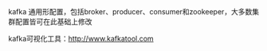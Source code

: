 kafka 通用形配置，包括broker、producer、consumer和zookeeper，大多数集群配置皆可在此基础上修改

kafka可视化工具：http://www.kafkatool.com
